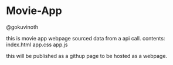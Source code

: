 # Movie-App

@gokuvinoth


this is movie app webpage sourced data from a api call.
contents:
index.html
app.css
app.js

this will be published as a githup page to be hosted as a webpage.
